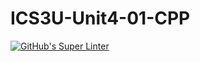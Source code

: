# ICS3U-Unit4-01-CPP

[![GitHub's Super Linter](https://github.com/michael-clermont1/ICS3U-Unit4-01-CPP/workflows/GitHub's%20Super%20Linter/badge.svg)](https://github.com/michael-clermont1/ICS3U-Unit4-01-CPP/actions)
